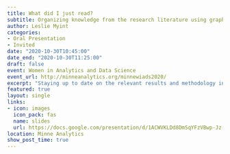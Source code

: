 ```yaml
---
title: What did I just read?
subtitle: Organizing knowledge from the research literature using graph databases
author: Leslie Myint
categories:
- Oral Presentation
- Invited
date: "2020-10-30T10:45:00"
date_end: "2020-10-30T11:25:00"
draft: false
event: Women in Analytics and Data Science
event_url: http://minneanalytics.org/minnewiads2020/
excerpt: "Staying up to date on the relevant results and methodology in our fields is crucial for doing our best work but can be challenging if the literature is vast. There are myriad ways in which people try to organize this information, from note taking to simply remembering. However, as the literature grows, it is not clear that these approaches are sustainable for most people. In this talk, I'll discuss how knowledge graphs, as implemented by graph databases, provide another alternative. Graph databases have the advantage of encouraging careful thought about how pieces of information are connected and also provide a means of performing computations on that information. In this talk, I'll introduce key ideas about graph databases and a use case in organizing information from statistical research literature."
featured: true
layout: single
links:
- icon: images
  icon_pack: fas
  name: slides
  url: https://docs.google.com/presentation/d/1ACWVKLDd8DmSqYFzVBwp-Jz-rMRYhcLR1OL7sEVYsM4/edit?usp=sharing
location: Minne Analytics
show_post_time: true
---
```

